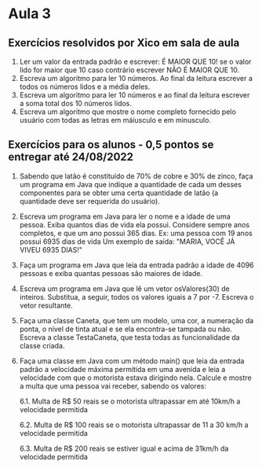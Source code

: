 # Aula 3

## Exercícios resolvidos por Xico em sala de aula
1. Ler um valor da entrada padrão e escrever: É MAIOR QUE 10! se o valor lido for maior que 10 caso contrário escrever NÃO É MAIOR QUE 10.
2. Escreva um algoritmo para ler 10 números. Ao final da leitura escrever a todos os números lidos e a média deles.
3. Escreva um algoritmo para ler 10 números e ao final da leitura escrever a soma total dos 10 números lidos.
4. Escreva um algoritmo que mostre o nome completo fornecido pelo usuário com todas as letras em máiusculo e em minusculo.

## Exercícios para os alunos - 0,5 pontos se entregar até 24/08/2022
1. Sabendo que latão é constituído de 70% de cobre e 30% de zinco, faça um programa em Java que indique a quantidade de cada um desses componentes para se obter uma certa quantidade de latão (a quantidade deve ser requerida do usuário).

2. Escreva um programa em Java para ler o nome e a idade de uma pessoa. Exiba quantos dias de vida ela possui. Considere sempre anos completos, e que um ano possui 365 dias. Ex: uma pessoa com 19 anos possui 6935 dias de vida Um exemplo de saída: "MARIA, VOCÊ JÁ VIVEU 6935 DIAS!"

3. Faça um programa em Java que leia da entrada padrão a idade de 4096 pessoas e exiba quantas pessoas são maiores de idade.

4. Escreva um programa em Java que lê um vetor osValores(30) de inteiros. Substitua, a seguir, todos os valores iguais a 7 por -7. Escreva o vetor resultante.

5. Faça uma classe Caneta, que tem um modelo, uma cor, a numeração da ponta, o nível de tinta atual e se ela encontra-se tampada ou não. Escreva a classe TestaCaneta, que testa todas as funcionalidade da classe criada.

6. Faça uma classe em Java com um método main() que leia da entrada padrão a velocidade máxima permitida em uma avenida e leia a velocidade com que o motorista estava dirigindo nela. Calcule e mostre a multa que uma pessoa vai receber, sabendo os valores:

    6.1. Multa de R$ 50 reais se o motorista ultrapassar em até 10km/h a velocidade permitida
    
    6.2. Multa de R$ 100 reais se o motorista ultrapassar de 11 a 30 km/h a velocidade permitida
    
    6.3. Multa de R$ 200 reais se estiver igual e acima de 31km/h da velocidade permitida
 

